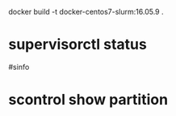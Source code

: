 docker build -t docker-centos7-slurm:16.05.9 .

# supervisorctl status
#sinfo
# scontrol show partition